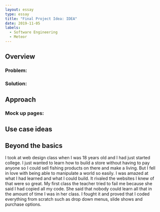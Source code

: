 ```yaml
---
layout: essay
type: essay
title: "Final Project Idea: IDEA"
date: 2019-11-05
labels:
  - Software Engineering
  - Meteor
---
```


## Overview

  ### Problem:
  
  ### Solution:

## Approach

### Mock up pages:

## Use case ideas

## Beyond the basics

I took at web design class when I was 18 years old and I had just started college.  I just wanted to learn how to build a store without having to pay anyone so I could sell fishing products on there and make a living.  But I fell in love with being able to manipulate a world so easily.  I was amazed at what I had learned and what I could build.  It rivaled the websites I knew of that were so great.  My first class the teacher tried to fail me because she said I had copied all my code.  She said that nobody could learn all that in the amount of time I was in her class.  I fought it and proved that I coded everything from scratch such as drop down menus, slide shows and purchase options.
